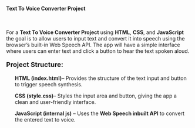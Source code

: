 <a href="https://akshat0502.github.io/Text-To-Speech-Converter/" style="text-decoration: none;"><b>Text To Voice Converter Project </b></a>
    <br><br><br>
    <p>For a <b> Text To Voice Converter Project </b> using <b>HTML</b>, <b>CSS</b>, and <b>JavaScript</b> the goal is to allow users to input text and convert it into speech using the browser’s built-in Web Speech API. The app will have a simple interface where users can enter text and click a button to hear the text spoken aloud.</p>
    <p>
        <p style="font-size: large; "><b>Project Structure:</b></p>
        <ul><b>HTML (index.html)</b>– Provides the structure of the text input and button to trigger speech synthesis.</ul>
        <ul><b>CSS (style.css)</b>– Styles the input area and button, giving the app a clean and user-friendly interface.</ul>
        <ul><b>JavaScript (internal js)</b>  – Uses the <strong>Web Speech inbuilt API</strong> to convert the entered text to voice.</ul>
